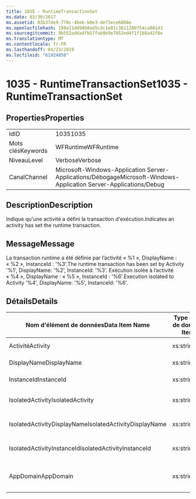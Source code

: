 ```yaml
---
title: 1035 - RuntimeTransactionSet
ms.date: 03/30/2017
ms.assetid: 03b37de9-778c-4beb-b0e3-de73ece6088e
ms.openlocfilehash: 198e11dd94b0ad5cdc1e01c3611280754ca081d3
ms.sourcegitcommit: 9b552addadfb57fab0b9e7852ed4f1f1b8a42f8e
ms.translationtype: MT
ms.contentlocale: fr-FR
ms.lasthandoff: 04/23/2019
ms.locfileid: "61924850"
---
```

# <a name="1035---runtimetransactionset"></a><span data-ttu-id="88f4e-102">1035 - RuntimeTransactionSet</span><span class="sxs-lookup"><span data-stu-id="88f4e-102">1035 - RuntimeTransactionSet</span></span>
## <a name="properties"></a><span data-ttu-id="88f4e-103">Properties</span><span class="sxs-lookup"><span data-stu-id="88f4e-103">Properties</span></span>  
  
|||  
|-|-|  
|<span data-ttu-id="88f4e-104">Id</span><span class="sxs-lookup"><span data-stu-id="88f4e-104">ID</span></span>|<span data-ttu-id="88f4e-105">1035</span><span class="sxs-lookup"><span data-stu-id="88f4e-105">1035</span></span>|  
|<span data-ttu-id="88f4e-106">Mots clés</span><span class="sxs-lookup"><span data-stu-id="88f4e-106">Keywords</span></span>|<span data-ttu-id="88f4e-107">WFRuntime</span><span class="sxs-lookup"><span data-stu-id="88f4e-107">WFRuntime</span></span>|  
|<span data-ttu-id="88f4e-108">Niveau</span><span class="sxs-lookup"><span data-stu-id="88f4e-108">Level</span></span>|<span data-ttu-id="88f4e-109">Verbose</span><span class="sxs-lookup"><span data-stu-id="88f4e-109">Verbose</span></span>|  
|<span data-ttu-id="88f4e-110">Canal</span><span class="sxs-lookup"><span data-stu-id="88f4e-110">Channel</span></span>|<span data-ttu-id="88f4e-111">Microsoft-Windows-Application Server-Applications/Débogage</span><span class="sxs-lookup"><span data-stu-id="88f4e-111">Microsoft-Windows-Application Server-Applications/Debug</span></span>|  
  
## <a name="description"></a><span data-ttu-id="88f4e-112">Description</span><span class="sxs-lookup"><span data-stu-id="88f4e-112">Description</span></span>  
 <span data-ttu-id="88f4e-113">Indique qu'une activité a défini la transaction d'exécution.</span><span class="sxs-lookup"><span data-stu-id="88f4e-113">Indicates an activity has set the runtime transaction.</span></span>  
  
## <a name="message"></a><span data-ttu-id="88f4e-114">Message</span><span class="sxs-lookup"><span data-stu-id="88f4e-114">Message</span></span>  
 <span data-ttu-id="88f4e-115">La transaction runtime a été définie par l’activité « %1 », DisplayName : « %2 », InstanceId : '%3'.</span><span class="sxs-lookup"><span data-stu-id="88f4e-115">The runtime transaction has been set by Activity '%1', DisplayName: '%2', InstanceId: '%3'.</span></span>  <span data-ttu-id="88f4e-116">Exécution isolée à l’activité « %4 », DisplayName : « %5 », InstanceId : '%6'.</span><span class="sxs-lookup"><span data-stu-id="88f4e-116">Execution isolated to Activity '%4', DisplayName: '%5', InstanceId: '%6'.</span></span>  
  
## <a name="details"></a><span data-ttu-id="88f4e-117">Détails</span><span class="sxs-lookup"><span data-stu-id="88f4e-117">Details</span></span>  
  
|<span data-ttu-id="88f4e-118">Nom d'élément de données</span><span class="sxs-lookup"><span data-stu-id="88f4e-118">Data Item Name</span></span>|<span data-ttu-id="88f4e-119">Type d'élément de données</span><span class="sxs-lookup"><span data-stu-id="88f4e-119">Data Item Type</span></span>|<span data-ttu-id="88f4e-120">Description</span><span class="sxs-lookup"><span data-stu-id="88f4e-120">Description</span></span>|  
|--------------------|--------------------|-----------------|  
|<span data-ttu-id="88f4e-121">Activité</span><span class="sxs-lookup"><span data-stu-id="88f4e-121">Activity</span></span>|<span data-ttu-id="88f4e-122">xs:string</span><span class="sxs-lookup"><span data-stu-id="88f4e-122">xs:string</span></span>|<span data-ttu-id="88f4e-123">Nom de type de l'activité.</span><span class="sxs-lookup"><span data-stu-id="88f4e-123">The type name of the activity.</span></span>|  
|<span data-ttu-id="88f4e-124">DisplayName</span><span class="sxs-lookup"><span data-stu-id="88f4e-124">DisplayName</span></span>|<span data-ttu-id="88f4e-125">xs:string</span><span class="sxs-lookup"><span data-stu-id="88f4e-125">xs:string</span></span>|<span data-ttu-id="88f4e-126">Nom complet de l'activité.</span><span class="sxs-lookup"><span data-stu-id="88f4e-126">The display name of the activity.</span></span>|  
|<span data-ttu-id="88f4e-127">InstanceId</span><span class="sxs-lookup"><span data-stu-id="88f4e-127">InstanceId</span></span>|<span data-ttu-id="88f4e-128">xs:string</span><span class="sxs-lookup"><span data-stu-id="88f4e-128">xs:string</span></span>|<span data-ttu-id="88f4e-129">ID d'instance de l'activité.</span><span class="sxs-lookup"><span data-stu-id="88f4e-129">The instance id of the activity.</span></span>|  
|<span data-ttu-id="88f4e-130">IsolatedActivity</span><span class="sxs-lookup"><span data-stu-id="88f4e-130">IsolatedActivity</span></span>|<span data-ttu-id="88f4e-131">xs:string</span><span class="sxs-lookup"><span data-stu-id="88f4e-131">xs:string</span></span>|<span data-ttu-id="88f4e-132">Nom de type de l’activité dans laquelle la transaction est isolée.</span><span class="sxs-lookup"><span data-stu-id="88f4e-132">The type name of the activity that the transaction is isolated to.</span></span>|  
|<span data-ttu-id="88f4e-133">IsolatedActivityDisplayName</span><span class="sxs-lookup"><span data-stu-id="88f4e-133">IsolatedActivityDisplayName</span></span>|<span data-ttu-id="88f4e-134">xs:string</span><span class="sxs-lookup"><span data-stu-id="88f4e-134">xs:string</span></span>|<span data-ttu-id="88f4e-135">Nom complet de l’activité dans laquelle la transaction est isolée.</span><span class="sxs-lookup"><span data-stu-id="88f4e-135">The display name of the activity that the transaction is isolated to.</span></span>|  
|<span data-ttu-id="88f4e-136">IsolatedActivityInstanceId</span><span class="sxs-lookup"><span data-stu-id="88f4e-136">IsolatedActivityInstanceId</span></span>|<span data-ttu-id="88f4e-137">xs:string</span><span class="sxs-lookup"><span data-stu-id="88f4e-137">xs:string</span></span>|<span data-ttu-id="88f4e-138">ID d’instance de l’activité dans laquelle la transaction est isolée.</span><span class="sxs-lookup"><span data-stu-id="88f4e-138">The instance id of the activity that the transaction is isolated to.</span></span>|  
|<span data-ttu-id="88f4e-139">AppDomain</span><span class="sxs-lookup"><span data-stu-id="88f4e-139">AppDomain</span></span>|<span data-ttu-id="88f4e-140">xs:string</span><span class="sxs-lookup"><span data-stu-id="88f4e-140">xs:string</span></span>|<span data-ttu-id="88f4e-141">Chaîne retournée par AppDomain.CurrentDomain.FriendlyName.</span><span class="sxs-lookup"><span data-stu-id="88f4e-141">The string returned by AppDomain.CurrentDomain.FriendlyName.</span></span>|
